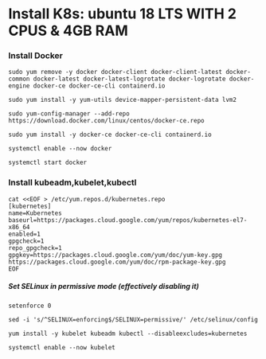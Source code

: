 # Install K8s: ubuntu 18 LTS WITH 2 CPUS & 4GB RAM

### Install Docker

`sudo yum remove -y docker docker-client docker-client-latest docker-common docker-latest docker-latest-logrotate docker-logrotate docker-engine docker-ce docker-ce-cli containerd.io`

`sudo yum install -y yum-utils device-mapper-persistent-data lvm2`

`sudo yum-config-manager --add-repo https://download.docker.com/linux/centos/docker-ce.repo`

`sudo yum install -y docker-ce docker-ce-cli containerd.io`

`systemctl enable --now docker`

`systemctl start docker`

### Install kubeadm,kubelet,kubectl

```
cat <<EOF > /etc/yum.repos.d/kubernetes.repo
[kubernetes]
name=Kubernetes
baseurl=https://packages.cloud.google.com/yum/repos/kubernetes-el7-x86_64
enabled=1
gpgcheck=1
repo_gpgcheck=1
gpgkey=https://packages.cloud.google.com/yum/doc/yum-key.gpg https://packages.cloud.google.com/yum/doc/rpm-package-key.gpg
EOF
```
##### Set SELinux in permissive mode (effectively disabling it)

`setenforce 0`

`sed -i 's/^SELINUX=enforcing$/SELINUX=permissive/' /etc/selinux/config`

`yum install -y kubelet kubeadm kubectl --disableexcludes=kubernetes`

`systemctl enable --now kubelet`

